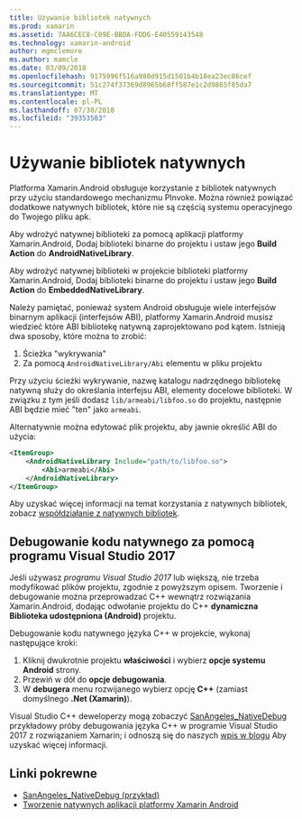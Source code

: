 ```yaml
---
title: Używanie bibliotek natywnych
ms.prod: xamarin
ms.assetid: 7AA6CEC8-C09E-BBDA-FDD6-E40559143548
ms.technology: xamarin-android
author: mgmclemore
ms.author: mamcle
ms.date: 03/09/2018
ms.openlocfilehash: 9175996f516a980d915d1501b4b18ea23ec86cef
ms.sourcegitcommit: 51c274f37369d8965b68ff587e1c2d9865f85da7
ms.translationtype: MT
ms.contentlocale: pl-PL
ms.lasthandoff: 07/30/2018
ms.locfileid: "39353583"
---
```

# <a name="using-native-libraries"></a>Używanie bibliotek natywnych

Platforma Xamarin.Android obsługuje korzystanie z bibliotek natywnych przy użyciu standardowego mechanizmu PInvoke. Można również powiązać dodatkowe natywnych bibliotek, które nie są częścią systemu operacyjnego do Twojego pliku apk.

Aby wdrożyć natywnej biblioteki za pomocą aplikacji platformy Xamarin.Android, Dodaj biblioteki binarne do projektu i ustaw jego **Build Action** do **AndroidNativeLibrary**.

Aby wdrożyć natywnej biblioteki w projekcie biblioteki platformy Xamarin.Android, Dodaj biblioteki binarne do projektu i ustaw jego **Build Action** do **EmbeddedNativeLibrary**.

Należy pamiętać, ponieważ system Android obsługuje wiele interfejsów binarnym aplikacji (interfejsów ABI), platformy Xamarin.Android musisz wiedzieć które ABI bibliotekę natywną zaprojektowano pod kątem.
Istnieją dwa sposoby, które można to zrobić:

1.  Ścieżka "wykrywania"
1.  Za pomocą `AndroidNativeLibrary/Abi` elementu w pliku projektu


Przy użyciu ścieżki wykrywanie, nazwę katalogu nadrzędnego bibliotekę natywną służy do określania interfejsu ABI, elementy docelowe biblioteki. W związku z tym jeśli dodasz `lib/armeabi/libfoo.so` do projektu, następnie ABI będzie mieć "ten" jako `armeabi`.

Alternatywnie można edytować plik projektu, aby jawnie określić ABI do użycia:

```xml
<ItemGroup>
    <AndroidNativeLibrary Include="path/to/libfoo.so">
        <Abi>armeabi</Abi>
    </AndroidNativeLibrary>
</ItemGroup>
```

Aby uzyskać więcej informacji na temat korzystania z natywnych bibliotek, zobacz [współdziałanie z natywnych bibliotek](http://www.mono-project.com/docs/advanced/pinvoke/).

## <a name="debugging-native-code-with-visual-studio-2017"></a>Debugowanie kodu natywnego za pomocą programu Visual Studio 2017

Jeśli używasz *programu Visual Studio 2017* lub większą, nie trzeba modyfikować plików projektu, zgodnie z powyższym opisem.
Tworzenie i debugowanie można przeprowadzać C++ wewnątrz rozwiązania Xamarin.Android, dodając odwołanie projektu do C++ **dynamiczna Biblioteka udostępniona (Android)** projektu. 

Debugowanie kodu natywnego języka C++ w projekcie, wykonaj następujące kroki:

1. Kliknij dwukrotnie projektu **właściwości** i wybierz **opcje systemu Android** strony.
2. Przewiń w dół do **opcje debugowania**.
3. W **debugera** menu rozwijanego wybierz opcję **C++** (zamiast domyślnego **.Net (Xamarin)**).

Visual Studio C++ deweloperzy mogą zobaczyć [SanAngeles_NativeDebug](https://developer.xamarin.com/samples/monodroid/SanAngeles_NDK/) przykładowy próby debugowania języka C++ w programie Visual Studio 2017 z rozwiązaniem Xamarin; i odnoszą się do naszych [wpis w blogu](https://blog.xamarin.com/build-and-debug-c-libraries-in-xamarin-android-apps-with-visual-studio-2015/) Aby uzyskać więcej informacji.



## <a name="related-links"></a>Linki pokrewne

- [SanAngeles_NativeDebug (przykład)](https://developer.xamarin.com/samples/monodroid/SanAngeles_NDK/)
- [Tworzenie natywnych aplikacji platformy Xamarin Android](https://blogs.msdn.microsoft.com/vcblog/2015/02/23/developing-xamarin-android-native-applications/)
